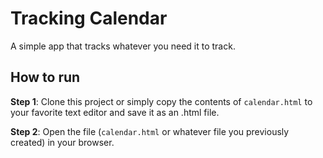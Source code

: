 # Tracking Calendar
A simple app that tracks whatever you need it to track.

## How to run

**Step 1**: Clone this project or simply copy the contents of `calendar.html` to your favorite text editor and save it as an .html file.

**Step 2**: Open the file (`calendar.html` or whatever file you previously created) in your browser.
